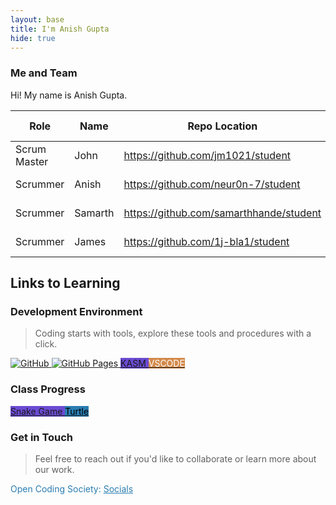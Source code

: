 ```yaml
---
layout: base
title: I'm Anish Gupta
hide: true
---
```


### Me and Team

Hi! My name is Anish Gupta.

| Role         | Name     | Repo Location                                 | Stream                | Repo Name |
|--------------|----------|-----------------------------------------------|-----------------------|-----------|
| Scrum Master | John     | <https://github.com/jm1021/student>           | upstream (OCS fork)   | student   |
| Scrummer     | Anish    | <https://github.com/neur0n-7/student>         | downstream (fork)     | student   |
| Scrummer     | Samarth  | <https://github.com/samarthhande/student>     | downstream (fork)     | student   |
| Scrummer     | James    | <https://github.com/1j-bla1/student>          | downstream (fork)     | student   |


## Links to Learning

### Development Environment

> Coding starts with tools, explore these tools and procedures with a click.

<a href="https://github.com/neur0n-7/student">
    <img src="https://img.shields.io/badge/GitHub-181717?logo=github&logoColor=white" alt="GitHub">
</a>
<a href="https://neur0n-7.github.io/student">
    <img src="https://img.shields.io/badge/GitHub%20Pages-327FC7?logo=github&logoColor=white" alt="GitHub Pages">
</a>
<a href="https://kasm.opencodingsociety.com/" class="button small" style="background-color: #6b4bd3ff">
    KASM
</a>
<a href="https://vscode.dev/" class="button small" style="background-color: #d38a4bff">
    <span style="color: #FFFFFF">VSCODE</span>
</a>

<br>

### Class Progress

<a href="{{site.baseurl}}/snake" class="button small" style="background-color: #6b4bd3ff">
    Snake Game
</a>
<a href="{{site.baseurl}}/turtle" class="button small" style="background-color: #2A7DB1">
    <span style="color: #000000">Turtle</span>
</a>

<br>

<!-- Contact Section -->
### Get in Touch

> Feel free to reach out if you'd like to collaborate or learn more about our work.

<p style="color: #2A7DB1;">Open Coding Society: <a href="https://opencodingsociety.com" style="color: #2A7DB1; text-decoration: underline;">Socials</a></p>
